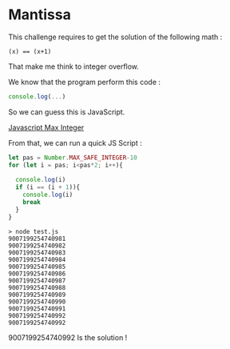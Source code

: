 # Mantissa

This challenge requires to get the solution of the following math :

`(x) == (x+1)`

That make me think to integer overflow.


We know that the program perform this code : 

```js
console.log(...)
```

So we can guess this is JavaScript.

[Javascript Max Integer](https://www.programiz.com/javascript/library/number/max_safe_integer)

From that, we can run a quick JS Script : 

```js
let pas = Number.MAX_SAFE_INTEGER-10
for (let i = pas; i<pas*2; i++){
  
  console.log(i)
  if (i == (i + 1)){
    console.log(i)
    break
  }
}
```

```node
> node test.js
9007199254740981
9007199254740982
9007199254740983
9007199254740984
9007199254740985
9007199254740986
9007199254740987
9007199254740988
9007199254740989
9007199254740990
9007199254740991
9007199254740992
9007199254740992
```

9007199254740992 Is the solution !
